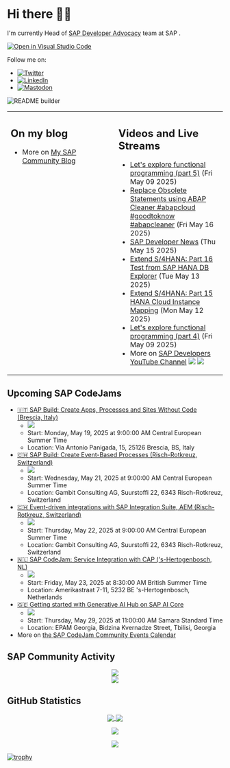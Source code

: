 
# Hi there 👋🏼

I'm currently Head of [SAP Developer Advocacy](https://developers.sap.com/developer-advocates.html) team at SAP .

[![Open in Visual Studio Code](https://img.shields.io/badge/Made%20for-VSCode-1f425f.svg)](https://github.dev/jung-thomas/jung-thomas)

Follow me on:
- <a href="https://twitter.com/thomas_jung"><img alt="Twitter" src="https://img.shields.io/badge/thomas_jung-%231DA1F2.svg?style=for-the-badge&logo=Twitter&logoColor=white"/></a>
- <a href="https://www.linkedin.com/in/thomasjungsap/"><img alt="LinkedIn" src="https://img.shields.io/badge/linkedin-%230077B5.svg?style=for-the-badge&logo=linkedin&logoColor=white"/></a>
- <a rel="me" href="https://mastodon.cloud/@thomas_jung"><img alt="Mastodon" src="https://img.shields.io/mastodon/follow/109262551990174478?domain=https%3A%2F%2Fmastodon.cloud%2F&style=social"/></a>

![README builder](https://github.com/jung-thomas/jung-thomas/workflows/README%20builder/badge.svg)

<table><tr><td valign="top" width="50%">
 
## On my blog
- More on [My SAP Community Blog](https://community.sap.com/t5/user/viewprofilepage/user-id/139)
</td>
  
<td valign="top" width="50%">
  
## Videos and Live Streams
- [Let's explore functional programming (part 5)](https://www.youtube.com/watch?v=8eKWxP3F6xc) (Fri May 09 2025)
- [Replace Obsolete Statements using ABAP Cleaner #abapcloud #goodtoknow #abapcleaner](https://www.youtube.com/watch?v=hu3Gc694Y3k) (Fri May 16 2025)
- [SAP Developer News](https://www.youtube.com/watch?v=KTvMTQyEemE) (Thu May 15 2025)
- [Extend S/4HANA: Part 16 Test from SAP HANA DB Explorer](https://www.youtube.com/watch?v=qTjKHgdAdzM) (Tue May 13 2025)
- [Extend S/4HANA: Part 15 HANA Cloud Instance Mapping](https://www.youtube.com/watch?v=u4UxTKHts-k) (Mon May 12 2025)
- [Let's explore functional programming (part 4)](https://www.youtube.com/watch?v=1j253luGOlU) (Fri May 09 2025)
- More on [SAP Developers YouTube Channel](https://www.youtube.com/channel/UCNfmelKDrvRmjYwSi9yvrMg) ![](https://img.shields.io/youtube/channel/views/UCNfmelKDrvRmjYwSi9yvrMg) ![](https://img.shields.io/youtube/channel/subscribers/UCNfmelKDrvRmjYwSi9yvrMg)
</td></tr></table>

## Upcoming SAP CodeJams
- [🇮🇹 SAP Build: Create Apps, Processes and Sites Without Code (Brescia, Italy)](https://community.sap.com/t5/sap-codejam/sap-build-create-apps-processes-and-sites-without-code-brescia-italy/ev-p/14047456)
  - <img src="https://community.sap.com/t5/image/serverpage/image-id/227172i30D5A9A9533C79FF/image-size/thumb?v=v2&px=150" />
  - Start: Monday, May 19, 2025 at 9:00:00 AM Central European Summer Time
  - Location: Via Antonio Panigada, 15, 25126 Brescia, BS, Italy
- [🇨🇭 SAP Build: Create Event-Based Processes (Risch-Rotkreuz, Switzerland)](https://community.sap.com/t5/sap-codejam/sap-build-create-event-based-processes-risch-rotkreuz-switzerland/ev-p/14040209)
  - <img src="https://community.sap.com/t5/image/serverpage/image-id/235563iB45DC31B9C324F43/image-size/thumb?v=v2&px=150" />
  - Start: Wednesday, May 21, 2025 at 9:00:00 AM Central European Summer Time
  - Location: Gambit Consulting AG, Suurstoffi 22, 6343 Risch-Rotkreuz, Switzerland
- [🇨🇭 Event-driven integrations with SAP Integration Suite, AEM (Risch-Rotkreuz, Switzerland)](https://community.sap.com/t5/sap-codejam/event-driven-integrations-with-sap-integration-suite-aem-risch-rotkreuz/ev-p/14040614)
  - <img src="https://community.sap.com/t5/image/serverpage/image-id/105415i052CC3F6FF50A0FC/image-size/thumb?v=v2&px=150" />
  - Start: Thursday, May 22, 2025 at 9:00:00 AM Central European Summer Time
  - Location: Gambit Consulting AG, Suurstoffi 22, 6343 Risch-Rotkreuz, Switzerland
- [🇳🇱 SAP CodeJam: Service Integration with CAP ('s-Hertogenbosch, NL)](https://community.sap.com/t5/sap-codejam/sap-codejam-service-integration-with-cap-s-hertogenbosch-nl/ev-p/14032345)
  - <img src="https://community.sap.com/t5/image/serverpage/image-id/232442i08DF9A2D960F3B05/image-size/thumb?v=v2&px=150" />
  - Start: Friday, May 23, 2025 at 8:30:00 AM British Summer Time
  - Location: Amerikastraat 7-11, 5232 BE 's-Hertogenbosch, Netherlands
- [🇬🇪 Getting started with Generative AI Hub on SAP AI Core](https://community.sap.com/t5/sap-codejam/getting-started-with-generative-ai-hub-on-sap-ai-core/ev-p/14090952)
  - <img src="https://community.sap.com/t5/image/serverpage/image-id/256701i84F4BD7891392CF3/image-size/thumb?v=v2&px=150" />
  - Start: Thursday, May 29, 2025 at 11:00:00 AM Samara Standard Time
  - Location: EPAM Georgia, Bidzina Kvernadze Street, Tbilisi, Georgia
- More on [the SAP CodeJam Community Events Calendar](https://groups.community.sap.com/t5/sap-codejam/eb-p/codejam-events)

## SAP Community Activity
<p align = "center">
<a href="https://community.sap.com/t5/user/viewprofilepage/user-id/139">
  <img align="center" src="https://devrel-tools-prod-scn-badges-srv.cfapps.eu10.hana.ondemand.com/activity/139" />
</a>
</br>
<a href="https://community.sap.com/t5/user/viewprofilepage/user-id/139">
  <img align="center" src="https://devrel-tools-prod-scn-badges-srv.cfapps.eu10.hana.ondemand.com/showcaseBadges/139/1570/674/384/900/390" />
</a>
</p>

## GitHub Statistics
<p align = "center">
<a href="https://github.com/anuraghazra/github-readme-stats">
  <img align="center" src="https://github-readme-stats.vercel.app/api?username=jung-thomas&count_private=true&show_icons=true&theme=dark&line_height=27" />
</a>
<a href="https://github.com/anuraghazra/github-readme-stats">
  <img align="center" src="https://github-readme-stats.vercel.app/api/top-langs/?username=jung-thomas&show_icons=true&theme=dark" />
</a>
</p>

<p align = "center">
 <img  src="https://github-readme-streak-stats.herokuapp.com/?user=jung-thomas&show_icons=true&locale=en&layout=compact&theme=dark&line_height=0" />
</p> 

<p align = "center">
 <img src="https://activity-graph.herokuapp.com/graph?username=jung-thomas&theme=redical">
</p> 

[![trophy](https://github-profile-trophy.vercel.app/?username=jung-thomas&theme=onedark)](https://github.com/ryo-ma/github-profile-trophy)


